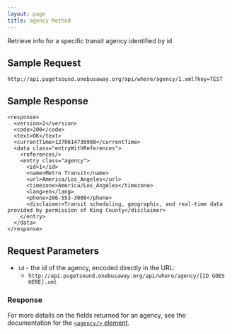 ```yaml
---
layout: page
title: agency Method
---
```


Retrieve info for a specific transit agency identified by id

## Sample Request

~~~
http://api.pugetsound.onebusaway.org/api/where/agency/1.xml?key=TEST
~~~

## Sample Response

    <response>
      <version>2</version>
      <code>200</code>
      <text>OK</text>
      <currentTime>1270614730908</currentTime>
      <data class="entryWithReferences">
        <references/>
        <entry class="agency">
          <id>1</id>
          <name>Metro Transit</name>
          <url>America/Los_Angeles</url>
          <timezone>America/Los_Angeles</timezone>
          <lang>en</lang>
          <phone>206-553-3000</phone>
          <disclaimer>Transit scheduling, geographic, and real-time data provided by permission of King County</disclaimer>
        </entry>
      </data>
    </response>

## Request Parameters

* `id` - the id of the agency, encoded directly in the URL:
    * `http://api.pugetsound.onebusaway.org/api/where/agency/[ID GOES HERE].xml`

### Response

For more details on the fields returned for an agency, see the documentation for the [`<agency/>` element](/api/where/elements/agency).
